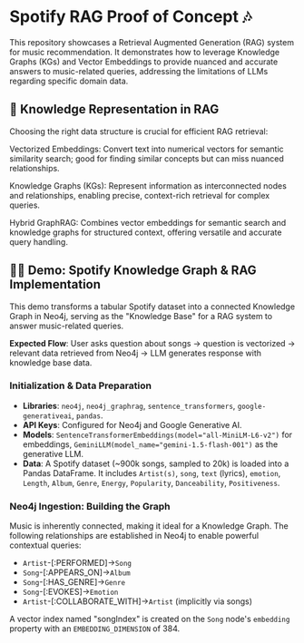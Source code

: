 # Spotify RAG Proof of Concept 🎶

This repository showcases a Retrieval Augmented Generation (RAG) system for music recommendation. It demonstrates how to leverage Knowledge Graphs (KGs) and Vector Embeddings to provide nuanced and accurate answers to music-related queries, addressing the limitations of LLMs regarding specific domain data.

## 🧠 Knowledge Representation in RAG

Choosing the right data structure is crucial for efficient RAG retrieval:

Vectorized Embeddings: Convert text into numerical vectors for semantic similarity search; good for finding similar concepts but can miss nuanced relationships.

Knowledge Graphs (KGs): Represent information as interconnected nodes and relationships, enabling precise, context-rich retrieval for complex queries.

Hybrid GraphRAG: Combines vector embeddings for semantic search and knowledge graphs for structured context, offering versatile and accurate query handling.

## 🧑‍💻 Demo: Spotify Knowledge Graph & RAG Implementation

This demo transforms a tabular Spotify dataset into a connected Knowledge Graph in Neo4j, serving as the "Knowledge Base" for a RAG system to answer music-related queries.

**Expected Flow**: User asks question about songs -> question is vectorized -> relevant data retrieved from Neo4j -> LLM generates response with knowledge base data.

### Initialization & Data Preparation

- **Libraries**: `neo4j`, `neo4j_graphrag`, `sentence_transformers`, `google-generativeai`, `pandas`.
- **API Keys**: Configured for Neo4j and Google Generative AI.
- **Models**: `SentenceTransformerEmbeddings(model="all-MiniLM-L6-v2")` for embeddings, `GeminiLLM(model_name="gemini-1.5-flash-001")` as the generative LLM.
- **Data**: A Spotify dataset (~900k songs, sampled to 20k) is loaded into a Pandas DataFrame. It includes `Artist(s)`, `song`, `text` (lyrics), `emotion`, `Length`, `Album`, `Genre`, `Energy`, `Popularity`, `Danceability`, `Positiveness`.

### Neo4j Ingestion: Building the Graph

Music is inherently connected, making it ideal for a Knowledge Graph. The following relationships are established in Neo4j to enable powerful contextual queries:

- `Artist`-[:PERFORMED]->`Song`
- `Song`-[:APPEARS_ON]->`Album`
- `Song`-[:HAS_GENRE]->`Genre`
- `Song`-[:EVOKES]->`Emotion`
- `Artist`-[:COLLABORATE_WITH]->`Artist` (implicitly via songs)

A vector index named "songIndex" is created on the `Song` node's `embedding` property with an `EMBEDDING_DIMENSION` of 384.

